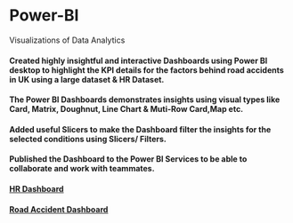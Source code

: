 # Power-BI
Visualizations of Data Analytics
#### Created highly insightful and interactive Dashboards using Power BI desktop to highlight the KPI details for the factors behind road accidents in UK using a large dataset & HR Dataset.
#### The Power BI Dashboards demonstrates insights using visual types like Card, Matrix, Doughnut, Line Chart & Muti-Row Card,Map etc.
#### Added useful Slicers to make the Dashboard filter the insights for the selected conditions using Slicers/ Filters.
#### Published the Dashboard to the Power BI Services to be able to collaborate and work with teammates.
#### [HR Dashboard](https://github.com/ShreevaniRao/Power-BI/blob/main/HR/HR%20Data%20Reporting.pdf)
#### [Road Accident Dashboard](https://github.com/ShreevaniRao/Power-BI/blob/main/Road%20Accident/Road%20Accident%20Analysis.pdf)

